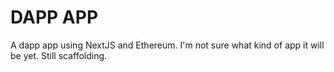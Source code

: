 # DAPP APP
A dapp app using NextJS and Ethereum. I'm not sure what kind of app it will be yet. Still scaffolding.